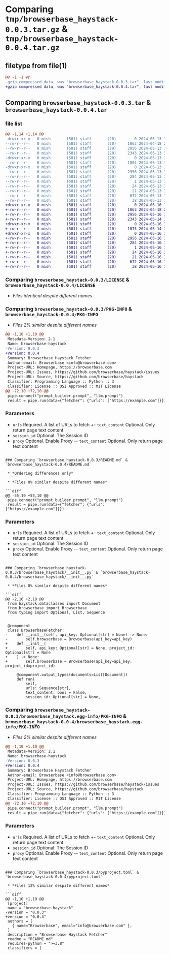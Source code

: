 # Comparing `tmp/browserbase_haystack-0.0.3.tar.gz` & `tmp/browserbase_haystack-0.0.4.tar.gz`

## filetype from file(1)

```diff
@@ -1 +1 @@
-gzip compressed data, was "browserbase_haystack-0.0.3.tar", last modified: Mon May 13 10:30:07 2024, max compression
+gzip compressed data, was "browserbase_haystack-0.0.4.tar", last modified: Thu May 16 11:43:49 2024, max compression
```

## Comparing `browserbase_haystack-0.0.3.tar` & `browserbase_haystack-0.0.4.tar`

### file list

```diff
@@ -1,14 +1,14 @@
-drwxr-xr-x   0 mish       (501) staff       (20)        0 2024-05-13 10:30:07.752153 browserbase_haystack-0.0.3/
--rw-r--r--   0 mish       (501) staff       (20)     1063 2024-04-18 21:20:37.000000 browserbase_haystack-0.0.3/LICENSE
--rw-r--r--   0 mish       (501) staff       (20)     2956 2024-05-13 10:30:07.751965 browserbase_haystack-0.0.3/PKG-INFO
--rw-r--r--   0 mish       (501) staff       (20)     2343 2024-05-13 10:23:31.000000 browserbase_haystack-0.0.3/README.md
-drwxr-xr-x   0 mish       (501) staff       (20)        0 2024-05-13 10:30:07.750963 browserbase_haystack-0.0.3/browserbase_haystack/
--rw-r--r--   0 mish       (501) staff       (20)     1004 2024-05-13 10:25:51.000000 browserbase_haystack-0.0.3/browserbase_haystack/__init__.py
-drwxr-xr-x   0 mish       (501) staff       (20)        0 2024-05-13 10:30:07.751768 browserbase_haystack-0.0.3/browserbase_haystack.egg-info/
--rw-r--r--   0 mish       (501) staff       (20)     2956 2024-05-13 10:30:07.000000 browserbase_haystack-0.0.3/browserbase_haystack.egg-info/PKG-INFO
--rw-r--r--   0 mish       (501) staff       (20)      284 2024-05-13 10:30:07.000000 browserbase_haystack-0.0.3/browserbase_haystack.egg-info/SOURCES.txt
--rw-r--r--   0 mish       (501) staff       (20)        1 2024-05-13 10:30:07.000000 browserbase_haystack-0.0.3/browserbase_haystack.egg-info/dependency_links.txt
--rw-r--r--   0 mish       (501) staff       (20)       24 2024-05-13 10:30:07.000000 browserbase_haystack-0.0.3/browserbase_haystack.egg-info/requires.txt
--rw-r--r--   0 mish       (501) staff       (20)       21 2024-05-13 10:30:07.000000 browserbase_haystack-0.0.3/browserbase_haystack.egg-info/top_level.txt
--rw-r--r--   0 mish       (501) staff       (20)      672 2024-05-13 10:29:43.000000 browserbase_haystack-0.0.3/pyproject.toml
--rw-r--r--   0 mish       (501) staff       (20)       38 2024-05-13 10:30:07.752204 browserbase_haystack-0.0.3/setup.cfg
+drwxr-xr-x   0 mish       (501) staff       (20)        0 2024-05-16 11:43:49.838698 browserbase_haystack-0.0.4/
+-rw-r--r--   0 mish       (501) staff       (20)     1063 2024-04-18 21:20:37.000000 browserbase_haystack-0.0.4/LICENSE
+-rw-r--r--   0 mish       (501) staff       (20)     2956 2024-05-16 11:43:49.838452 browserbase_haystack-0.0.4/PKG-INFO
+-rw-r--r--   0 mish       (501) staff       (20)     2343 2024-05-14 19:56:21.000000 browserbase_haystack-0.0.4/README.md
+drwxr-xr-x   0 mish       (501) staff       (20)        0 2024-05-16 11:43:49.837237 browserbase_haystack-0.0.4/browserbase_haystack/
+-rw-r--r--   0 mish       (501) staff       (20)     1075 2024-05-14 19:57:06.000000 browserbase_haystack-0.0.4/browserbase_haystack/__init__.py
+drwxr-xr-x   0 mish       (501) staff       (20)        0 2024-05-16 11:43:49.838188 browserbase_haystack-0.0.4/browserbase_haystack.egg-info/
+-rw-r--r--   0 mish       (501) staff       (20)     2956 2024-05-16 11:43:49.000000 browserbase_haystack-0.0.4/browserbase_haystack.egg-info/PKG-INFO
+-rw-r--r--   0 mish       (501) staff       (20)      284 2024-05-16 11:43:49.000000 browserbase_haystack-0.0.4/browserbase_haystack.egg-info/SOURCES.txt
+-rw-r--r--   0 mish       (501) staff       (20)        1 2024-05-16 11:43:49.000000 browserbase_haystack-0.0.4/browserbase_haystack.egg-info/dependency_links.txt
+-rw-r--r--   0 mish       (501) staff       (20)       24 2024-05-16 11:43:49.000000 browserbase_haystack-0.0.4/browserbase_haystack.egg-info/requires.txt
+-rw-r--r--   0 mish       (501) staff       (20)       21 2024-05-16 11:43:49.000000 browserbase_haystack-0.0.4/browserbase_haystack.egg-info/top_level.txt
+-rw-r--r--   0 mish       (501) staff       (20)      672 2024-05-16 11:43:43.000000 browserbase_haystack-0.0.4/pyproject.toml
+-rw-r--r--   0 mish       (501) staff       (20)       38 2024-05-16 11:43:49.838773 browserbase_haystack-0.0.4/setup.cfg
```

### Comparing `browserbase_haystack-0.0.3/LICENSE` & `browserbase_haystack-0.0.4/LICENSE`

 * *Files identical despite different names*

### Comparing `browserbase_haystack-0.0.3/PKG-INFO` & `browserbase_haystack-0.0.4/PKG-INFO`

 * *Files 2% similar despite different names*

```diff
@@ -1,10 +1,10 @@
 Metadata-Version: 2.1
 Name: browserbase-haystack
-Version: 0.0.3
+Version: 0.0.4
 Summary: Browserbase Haystack Fetcher
 Author-email: Browserbase <info@browserbase.com>
 Project-URL: Homepage, https://browserbase.com
 Project-URL: Issues, https://github.com/browserbase/haystack/issues
 Project-URL: Source, https://github.com/browserbase/haystack
 Classifier: Programming Language :: Python :: 3
 Classifier: License :: OSI Approved :: MIT License
@@ -72,10 +72,10 @@
 pipe.connect("prompt_builder.prompt", "llm.prompt")
 result = pipe.run(data={"fetcher": {"urls": ["https://example.com"]}})
 ```
 
 ### Parameters
 
 - `urls` Required. A list of URLs to fetch
+- `text_content` Optional. Only return page text content
 - `session_id` Optional. The Session ID
 - `proxy` Optional. Enable Proxy
-- `text_content` Optional. Only return page text content
```

### Comparing `browserbase_haystack-0.0.3/README.md` & `browserbase_haystack-0.0.4/README.md`

 * *Ordering differences only*

 * *Files 0% similar despite different names*

```diff
@@ -55,10 +55,10 @@
 pipe.connect("prompt_builder.prompt", "llm.prompt")
 result = pipe.run(data={"fetcher": {"urls": ["https://example.com"]}})
 ```
 
 ### Parameters
 
 - `urls` Required. A list of URLs to fetch
+- `text_content` Optional. Only return page text content
 - `session_id` Optional. The Session ID
 - `proxy` Optional. Enable Proxy
-- `text_content` Optional. Only return page text content
```

### Comparing `browserbase_haystack-0.0.3/browserbase_haystack/__init__.py` & `browserbase_haystack-0.0.4/browserbase_haystack/__init__.py`

 * *Files 8% similar despite different names*

```diff
@@ -2,16 +2,18 @@
 from haystack.dataclasses import Document
 from browserbase import Browserbase
 from typing import Optional, List, Sequence
 
 
 @component
 class BrowserbaseFetcher:
-    def __init__(self, api_key: Optional[str] = None) -> None:
-        self.browserbase = Browserbase(api_key=api_key)
+    def __init__(
+        self, api_key: Optional[str] = None, project_id: Optional[str] = None
+    ) -> None:
+        self.browserbase = Browserbase(api_key=api_key, project_id=project_id)
 
     @component.output_types(documents=List[Document])
     def run(
         self,
         urls: Sequence[str],
         text_content: bool = False,
         session_id: Optional[str] = None,
```

### Comparing `browserbase_haystack-0.0.3/browserbase_haystack.egg-info/PKG-INFO` & `browserbase_haystack-0.0.4/browserbase_haystack.egg-info/PKG-INFO`

 * *Files 2% similar despite different names*

```diff
@@ -1,10 +1,10 @@
 Metadata-Version: 2.1
 Name: browserbase-haystack
-Version: 0.0.3
+Version: 0.0.4
 Summary: Browserbase Haystack Fetcher
 Author-email: Browserbase <info@browserbase.com>
 Project-URL: Homepage, https://browserbase.com
 Project-URL: Issues, https://github.com/browserbase/haystack/issues
 Project-URL: Source, https://github.com/browserbase/haystack
 Classifier: Programming Language :: Python :: 3
 Classifier: License :: OSI Approved :: MIT License
@@ -72,10 +72,10 @@
 pipe.connect("prompt_builder.prompt", "llm.prompt")
 result = pipe.run(data={"fetcher": {"urls": ["https://example.com"]}})
 ```
 
 ### Parameters
 
 - `urls` Required. A list of URLs to fetch
+- `text_content` Optional. Only return page text content
 - `session_id` Optional. The Session ID
 - `proxy` Optional. Enable Proxy
-- `text_content` Optional. Only return page text content
```

### Comparing `browserbase_haystack-0.0.3/pyproject.toml` & `browserbase_haystack-0.0.4/pyproject.toml`

 * *Files 12% similar despite different names*

```diff
@@ -1,10 +1,10 @@
 [project]
 name = "browserbase-haystack"
-version = "0.0.3"
+version = "0.0.4"
 authors = [
   { name="Browserbase", email="info@browserbase.com" },
 ]
 description = "Browserbase Haystack Fetcher"
 readme = "README.md"
 requires-python = ">=3.8"
 classifiers = [
```

